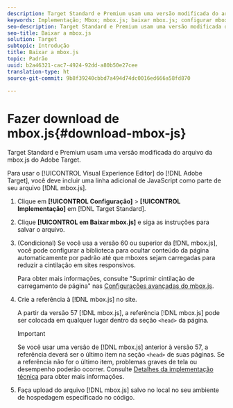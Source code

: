 ```yaml
---
description: Target Standard e Premium usam uma versão modificada do arquivo da mbox.js do Adobe Target.
keywords: Implementação; Mbox; mbox.js; baixar mbox.js; configurar mbox.js
seo-description: Target Standard e Premium usam uma versão modificada do arquivo da mbox.js do Adobe Target.
seo-title: Baixar a mbox.js
solution: Target
subtopic: Introdução
title: Baixar a mbox.js
topic: Padrão
uuid: b2a46321-cac7-4924-92dd-a80b50e27cee
translation-type: ht
source-git-commit: 9b8f39240cbbd7a494d74dc0016ed666a58fd870

---
```



# Fazer download de mbox.js{#download-mbox-js}

Target Standard e Premium usam uma versão modificada do arquivo da mbox.js do Adobe Target.

Para usar o [!UICONTROL Visual Experience Editor] do [!DNL Adobe Target], você deve incluir uma linha adicional de JavaScript como parte de seu arquivo [!DNL mbox.js].

1. Clique em **[!UICONTROL Configuração]** &gt; **[!UICONTROL Implementação]** em [!DNL Target Standard].
1. Clique **[!UICONTROL em Baixar mbox.js]** e siga as instruções para salvar o arquivo.
1. (Condicional) Se você usa a versão 60 ou superior da [!DNL mbox.js], você pode configurar a biblioteca para ocultar conteúdo da página automaticamente por padrão até que mboxes sejam carregadas para reduzir a cintilação em sites responsivos.

   Para obter mais informações, consulte &quot;Suprimir cintilação de carregamento de página&quot; nas [Configurações avançadas do mbox.js](../../../c-implementing-target/c-implementing-target-for-client-side-web/t-mbox-download/advanced-mboxjs-settings.md#reference_A9C8DAC6DF7743EDBCF1D71F8F20843C).

1. Crie a referência à [!DNL mbox.js] no site.

   A partir da versão 57 [!DNL mbox.js], a referência [!DNL mbox.js] pode ser colocada em qualquer lugar dentro da seção `<head>` da página.

   >[!IMPORTANT]
   >
   >Se você usar uma versão de [!DNL mbox.js] anterior à versão 57, a referência deverá ser o último item na seção `<head>` de suas páginas. Se a referência não for o último item, problemas graves de tela ou desempenho poderão ocorrer. Consulte [Detalhes da implementação técnica](https://marketing.adobe.com/resources/help/pt_BR/target/ov/c_mbox_technical.html) para obter mais informações.

1. Faça upload do arquivo [!DNL mbox.js] salvo no local no seu ambiente de hospedagem especificado no código.
